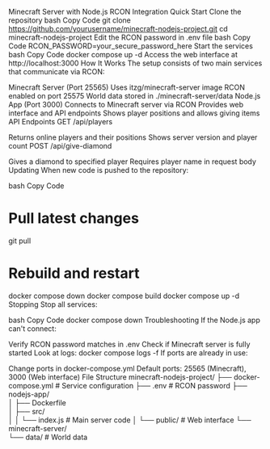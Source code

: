 Minecraft Server with Node.js RCON Integration
Quick Start
Clone the repository
bash
Copy Code
git clone https://github.com/yourusername/minecraft-nodejs-project.git
cd minecraft-nodejs-project
Edit the RCON password in .env file
bash
Copy Code
RCON_PASSWORD=your_secure_password_here
Start the services
bash
Copy Code
docker compose up -d
Access the web interface at http://localhost:3000
How It Works
The setup consists of two main services that communicate via RCON:

Minecraft Server (Port 25565)
Uses itzg/minecraft-server image
RCON enabled on port 25575
World data stored in ./minecraft-server/data
Node.js App (Port 3000)
Connects to Minecraft server via RCON
Provides web interface and API endpoints
Shows player positions and allows giving items
API Endpoints
GET /api/players

Returns online players and their positions
Shows server version and player count
POST /api/give-diamond

Gives a diamond to specified player
Requires player name in request body
Updating
When new code is pushed to the repository:

bash
Copy Code
# Pull latest changes
git pull

# Rebuild and restart
docker compose down
docker compose build
docker compose up -d
Stopping
Stop all services:

bash
Copy Code
docker compose down
Troubleshooting
If the Node.js app can't connect:

Verify RCON password matches in .env
Check if Minecraft server is fully started
Look at logs: docker compose logs -f
If ports are already in use:

Change ports in docker-compose.yml
Default ports: 25565 (Minecraft), 3000 (Web interface)
File Structure
minecraft-nodejs-project/
├── docker-compose.yml     # Service configuration
├── .env                   # RCON password
├── nodejs-app/           
│   ├── Dockerfile        
│   ├── src/              
│   │   └── index.js      # Main server code
│   └── public/           # Web interface
└── minecraft-server/     
    └── data/             # World data

